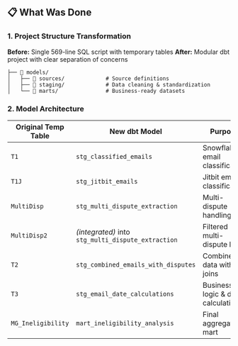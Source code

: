 
## **📋 What Was Done**

### **1. Project Structure Transformation**

**Before:** Single 569-line SQL script with temporary tables
**After:** Modular dbt project with clear separation of concerns

```
├── 📁 models/
│   ├── 📁 sources/             # Source definitions
│   ├── 📁 staging/             # Data cleaning & standardization
│   └── 📁 marts/               # Business-ready datasets
```

### **2. Model Architecture**

| **Original Temp Table** | **New dbt Model** | **Purpose** |
|------------------------|-------------------|-------------|
| `T1` | `stg_classified_emails` | Snowflake email classification |
| `T1J` | `stg_jitbit_emails` | Jitbit email classification |
| `MultiDisp` | `stg_multi_dispute_extraction` | Multi-dispute handling |
| `MultiDisp2` | *(integrated)* into `stg_multi_dispute_extraction` | Filtered multi-dispute logic |
| `T2` | `stg_combined_emails_with_disputes` | Combined data with joins |
| `T3` | `stg_email_date_calculations` | Business logic & date calculations |
| `MG_Ineligibility` | `mart_ineligibility_analysis` | Final aggregated mart |